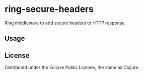 # ring-secure-headers

Ring middleware to add secure headers to HTTP response.

## Usage


## License

Distributed under the Eclipse Public License, the same as Clojure.
